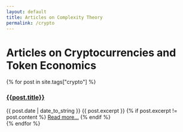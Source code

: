 ```yaml
---
layout: default
title: Articles on Complexity Theory 
permalink: /crypto
---
```


# Articles on Cryptocurrencies and Token Economics

<div class="posts">
{% for post in site.tags["crypto"] %}
<div class="listpost">
<h3 class="post-title"><a href="{{ site.baseurl }}{{ post.url }}">{{post.title}}</a></h3>
<span class="post-date">{{ post.date | date_to_string }}</span>
{{ post.excerpt }}
{% if post.excerpt != post.content %}
<a href="{{ site.baseurl }}{{ post.url }}">Read more...</a>
{% endif %}
</div>
{% endfor %}
</div>

